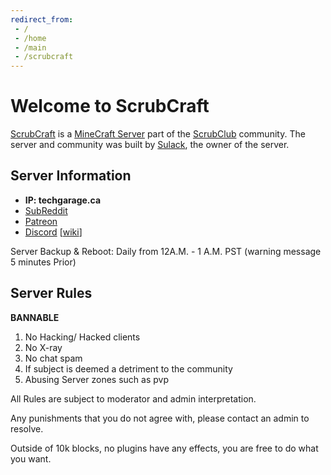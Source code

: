 ```yaml
---
redirect_from:
 - /
 - /home
 - /main
 - /scrubcraft
---
```

# Welcome to ScrubCraft

[ScrubCraft](scrubcraft) is a [MineCraft Server](server) part of the [ScrubClub](scrubclub) community. The server and community was built by [Sulack](sulack), the owner of the server.

## Server Information

- **IP: techgarage.ca**
- [SubReddit](https://www.reddit.com/r/ScrubCraft/)
- [Patreon](https://www.patreon.com/scrubclub)
- [Discord](https://discord.gg/KhSpu8H8y8) [[wiki](discord)]

Server Backup & Reboot: Daily from 12A.M. - 1 A.M. PST (warning message 5 minutes Prior)

## Server Rules

**BANNABLE**

1. No Hacking/ Hacked clients
2. No X-ray
3. No chat spam
4. If subject is deemed a detriment to the community 
5. Abusing Server zones such as pvp

All Rules are subject to moderator and admin interpretation.

Any punishments that you do not agree with, please contact an admin to resolve.

Outside of 10k blocks, no plugins have any effects, you are free to do what you want.
